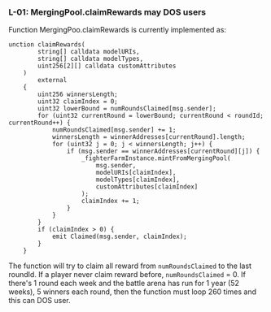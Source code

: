 ### L-01:  MergingPool.claimRewards may DOS users
Function MergingPoo.claimRewards is currently implemented as:
```solidity
unction claimRewards(
        string[] calldata modelURIs, 
        string[] calldata modelTypes,
        uint256[2][] calldata customAttributes
    ) 
        external 
    {
        uint256 winnersLength;
        uint32 claimIndex = 0;
        uint32 lowerBound = numRoundsClaimed[msg.sender];
        for (uint32 currentRound = lowerBound; currentRound < roundId; currentRound++) {
            numRoundsClaimed[msg.sender] += 1;
            winnersLength = winnerAddresses[currentRound].length;
            for (uint32 j = 0; j < winnersLength; j++) {
                if (msg.sender == winnerAddresses[currentRound][j]) {
                    _fighterFarmInstance.mintFromMergingPool(
                        msg.sender,
                        modelURIs[claimIndex],
                        modelTypes[claimIndex],
                        customAttributes[claimIndex]
                    );
                    claimIndex += 1;
                }
            }
        }
        if (claimIndex > 0) {
            emit Claimed(msg.sender, claimIndex);
        }
    }
```

The function will try to claim all reward from `numRoundsClaimed` to the last roundId. If a player never claim reward before, `numRoundsClaimed` = 0. If there's 1 round each week and the battle arena has run for 1 year (52 weeks), 5 winners each round, then the function must loop 260 times and this can DOS user.
